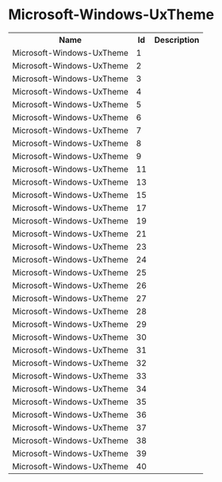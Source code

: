 # Microsoft-Windows-UxTheme

<table>
<colgroup><col/><col/><col/></colgroup>
<tr><th>Name</th><th>Id</th><th>Description</th></tr>
<tr><td>Microsoft-Windows-UxTheme</td><td>1</td><td></td></tr>
<tr><td>Microsoft-Windows-UxTheme</td><td>2</td><td></td></tr>
<tr><td>Microsoft-Windows-UxTheme</td><td>3</td><td></td></tr>
<tr><td>Microsoft-Windows-UxTheme</td><td>4</td><td></td></tr>
<tr><td>Microsoft-Windows-UxTheme</td><td>5</td><td></td></tr>
<tr><td>Microsoft-Windows-UxTheme</td><td>6</td><td></td></tr>
<tr><td>Microsoft-Windows-UxTheme</td><td>7</td><td></td></tr>
<tr><td>Microsoft-Windows-UxTheme</td><td>8</td><td></td></tr>
<tr><td>Microsoft-Windows-UxTheme</td><td>9</td><td></td></tr>
<tr><td>Microsoft-Windows-UxTheme</td><td>11</td><td></td></tr>
<tr><td>Microsoft-Windows-UxTheme</td><td>13</td><td></td></tr>
<tr><td>Microsoft-Windows-UxTheme</td><td>15</td><td></td></tr>
<tr><td>Microsoft-Windows-UxTheme</td><td>17</td><td></td></tr>
<tr><td>Microsoft-Windows-UxTheme</td><td>19</td><td></td></tr>
<tr><td>Microsoft-Windows-UxTheme</td><td>21</td><td></td></tr>
<tr><td>Microsoft-Windows-UxTheme</td><td>23</td><td></td></tr>
<tr><td>Microsoft-Windows-UxTheme</td><td>24</td><td></td></tr>
<tr><td>Microsoft-Windows-UxTheme</td><td>25</td><td></td></tr>
<tr><td>Microsoft-Windows-UxTheme</td><td>26</td><td></td></tr>
<tr><td>Microsoft-Windows-UxTheme</td><td>27</td><td></td></tr>
<tr><td>Microsoft-Windows-UxTheme</td><td>28</td><td></td></tr>
<tr><td>Microsoft-Windows-UxTheme</td><td>29</td><td></td></tr>
<tr><td>Microsoft-Windows-UxTheme</td><td>30</td><td></td></tr>
<tr><td>Microsoft-Windows-UxTheme</td><td>31</td><td></td></tr>
<tr><td>Microsoft-Windows-UxTheme</td><td>32</td><td></td></tr>
<tr><td>Microsoft-Windows-UxTheme</td><td>33</td><td></td></tr>
<tr><td>Microsoft-Windows-UxTheme</td><td>34</td><td></td></tr>
<tr><td>Microsoft-Windows-UxTheme</td><td>35</td><td></td></tr>
<tr><td>Microsoft-Windows-UxTheme</td><td>36</td><td></td></tr>
<tr><td>Microsoft-Windows-UxTheme</td><td>37</td><td></td></tr>
<tr><td>Microsoft-Windows-UxTheme</td><td>38</td><td></td></tr>
<tr><td>Microsoft-Windows-UxTheme</td><td>39</td><td></td></tr>
<tr><td>Microsoft-Windows-UxTheme</td><td>40</td><td></td></tr>
</table>
